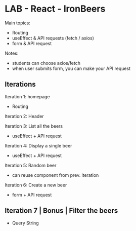 

# LAB - React - IronBeers

Main topics:
- Routing
- useEffect & API requests (fetch / axios)
- form & API request



Notes:
- students can choose axios/fetch
- when user submits form, you can make your API request


## Iterations

Iteration 1: homepage
- Routing

Iteration 2: Header

Iteration 3: List all the beers
- useEffect + API request 

Iteration 4: Display a single beer
- useEffect + API request 

Iteration 5: Random beer
- can reuse component from prev. iteration

Iteration 6: Create a new beer
- form + API request

## Iteration 7 | Bonus | Filter the beers

- Query String